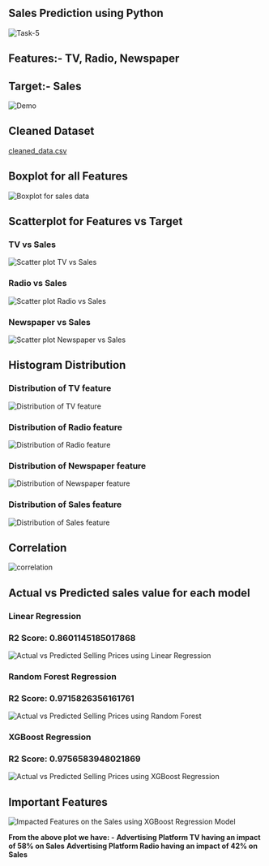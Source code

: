 ## **Sales Prediction using Python**

![Task-5](https://github.com/PrachiRanjan3/OIBSIP/assets/103803568/1bce4ca1-4739-4a9c-af99-c28ca11091c5)

## **Features:- TV,	Radio,	Newspaper**
## **Target:- Sales**

![Demo](https://github.com/PrachiRanjan3/OIBSIP/assets/103803568/76b9946a-fb32-40f1-8de2-9d4698c9f4d9)

## **Cleaned Dataset**

[cleaned_data.csv](https://github.com/PrachiRanjan3/OIBSIP/blob/main/Task-5%20Sales%20Prediction%20using%20Python/cleaned_data.csv)

## **Boxplot for all Features**

![Boxplot for sales data](https://github.com/PrachiRanjan3/OIBSIP/assets/103803568/1faff10e-fefd-4944-85c8-a66f6df17fe0)

## **Scatterplot for Features vs Target** 

### **TV vs Sales**

![Scatter plot TV vs Sales](https://github.com/PrachiRanjan3/OIBSIP/assets/103803568/0eecf1b4-d305-4094-8224-adfcc3cd677c)

### **Radio vs Sales**

![Scatter plot Radio vs Sales](https://github.com/PrachiRanjan3/OIBSIP/assets/103803568/47b5ff7f-33d0-4c3e-b77c-6ca140f20ccc)

### **Newspaper vs Sales**

![Scatter plot Newspaper vs Sales](https://github.com/PrachiRanjan3/OIBSIP/assets/103803568/fdc8ebde-998b-4906-919d-3162754dd584)

## **Histogram Distribution**

### **Distribution of TV feature**

![Distribution of TV feature](https://github.com/PrachiRanjan3/OIBSIP/assets/103803568/4720aac4-37a6-4e74-bb93-db63d0bf3c01)

### **Distribution of Radio feature**

![Distribution of Radio feature](https://github.com/PrachiRanjan3/OIBSIP/assets/103803568/b2143420-29b2-41bd-b5c9-3a4230d74ecb)

### Distribution of Newspaper feature

![Distribution of Newspaper feature](https://github.com/PrachiRanjan3/OIBSIP/assets/103803568/c223c8f8-8ad8-4ad6-bf8b-c4830800bc27)

### **Distribution of Sales feature**

![Distribution of Sales feature](https://github.com/PrachiRanjan3/OIBSIP/assets/103803568/8d7b0026-41c7-462b-b809-c216eee87019)

## **Correlation**

![correlation](https://github.com/PrachiRanjan3/OIBSIP/assets/103803568/b8c4172a-236b-4012-9f69-36de1a70a914)

## **Actual vs Predicted sales value for each model**

### **Linear Regression**

### **R2 Score: 0.8601145185017868**

![Actual vs Predicted Selling Prices using Linear Regression](https://github.com/PrachiRanjan3/OIBSIP/assets/103803568/3262b382-b7fc-43b2-81bb-6503d2b607ac)


### **Random Forest Regression**

### **R2 Score: 0.9715826356161761**

![Actual vs Predicted Selling Prices using Random Forest](https://github.com/PrachiRanjan3/OIBSIP/assets/103803568/628dd731-ae74-4b30-a15b-6e4f6c342234)


### **XGBoost Regression**

### **R2 Score: 0.9756583948021869**

![Actual vs Predicted Selling Prices using XGBoost Regression](https://github.com/PrachiRanjan3/OIBSIP/assets/103803568/412d0ad3-98b5-4573-8115-0608bf35ff01)

## **Important Features**

![Impacted Features on the Sales using XGBoost Regression Model](https://github.com/PrachiRanjan3/OIBSIP/assets/103803568/df57afea-a234-4043-89da-94eac8480526)


**From the above plot we have: -**
**Advertising Platform TV having an impact of 58% on Sales**
**Advertising Platform Radio having an impact of 42% on Sales**









